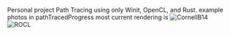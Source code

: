 Personal project Path Tracing using only Winit, OpenCL, and Rust.
example photos in pathTracedProgress 
most current rendering is 
![CornellB14](https://github.com/12465132/ROCL/assets/95362418/0230e4ed-4e9d-4eea-9d97-65eb5f36b725)
![ROCL](https://github.com/12465132/ROCL/assets/95362418/be262051-c085-42f5-bb3c-b2da858ad258)
